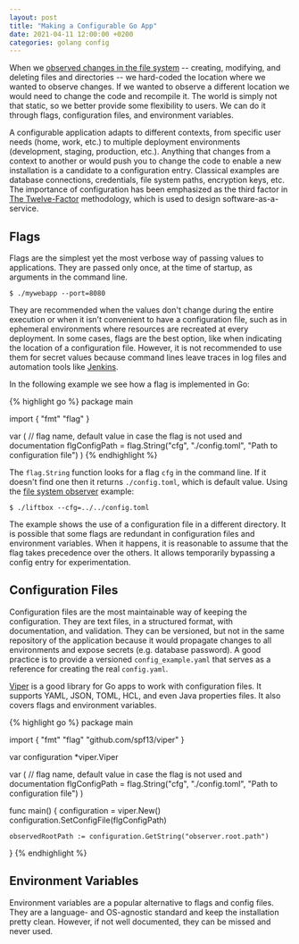 ```yaml
---
layout: post
title: "Making a Configurable Go App"
date: 2021-04-11 12:00:00 +0200
categories: golang config
---
```


When we [observed changes in the file system](/2021/03/observer-design-pattern-golang.html) -- creating, modifying, and deleting files and directories -- we hard-coded the location where we wanted to observe changes. If we wanted to observe a different location we would need to change the code and recompile it. The world is simply not that static, so we better provide some flexibility to users. We can do it through flags, configuration files, and environment variables.

<!-- more -->

A configurable application adapts to different contexts, from specific user needs (home, work, etc.) to multiple deployment environments (development, staging, production, etc.). Anything that changes from a context to another or would push you to change the code to enable a new installation is a candidate to a configuration entry. Classical examples are database connections, credentials, file system paths, encryption keys, etc. The importance of configuration has been emphasized as the third factor in [The Twelve-Factor](https://12factor.net/config) methodology, which is used to design software-as-a-service.

## Flags

Flags are the simplest yet the most verbose way of passing values to applications. They are passed only once, at the time of startup, as arguments in the command line.

    $ ./mywebapp --port=8080

They are recommended when the values don't change during the entire execution or when it isn't convenient to have a configuration file, such as in ephemeral environments where resources are recreated at every deployment. In some cases, flags are the best option, like when indicating the location of a configuration file. However, it is not recommended to use them for secret values because command lines leave traces in log files and automation tools like [Jenkins](https://www.jenkins.io).

In the following example we see how a flag is implemented in Go:

{% highlight go %}
package main

import {
    "fmt"
    "flag"
}

var (
    // flag name, default value in case the flag is not used and documentation
    flgConfigPath = flag.String("cfg", "./config.toml", "Path to configuration file")
)
{% endhighlight %}

The `flag.String` function looks for a flag `cfg` in the command line. If it doesn't find one then it returns `./config.toml`, which is default value. Using the [file system observer](/2021/03/observer-design-pattern-golang.html) example: 

    $ ./liftbox --cfg=../../config.toml

The example shows the use of a configuration file in a different directory. It is possible that some flags are redundant in configuration files and environment variables. When it happens, it is reasonable to assume that the flag takes precedence over the others. It allows temporarily bypassing a config entry for experimentation.

## Configuration Files

Configuration files are the most maintainable way of keeping the configuration. They are text files, in a structured format, with documentation, and validation. They can be versioned, but not in the same repository of the application because it would propagate changes to all environments and expose secrets (e.g. database password). A good practice is to provide a versioned `config_example.yaml` that serves as a reference for creating the real `config.yaml`.

[Viper](https://github.com/spf13/viper) is a good library for Go apps to work with configuration files. It supports YAML, JSON, TOML, HCL, and even Java properties files. It also covers flags and environment variables.

{% highlight go %}
package main

import {
    "fmt"
    "flag"
    "github.com/spf13/viper"
}

var configuration *viper.Viper

var (
    // flag name, default value in case the flag is not used and documentation
    flgConfigPath = flag.String("cfg", "./config.toml", "Path to configuration file")
)

func main() {
    configuration = viper.New()
    configuration.SetConfigFile(flgConfigPath)

    observedRootPath := configuration.GetString("observer.root.path")
}
{% endhighlight %}

## Environment Variables

Environment variables are a popular alternative to flags and config files. They are a language- and OS-agnostic standard and keep the installation pretty clean. However, if not well documented, they can be missed and never used.